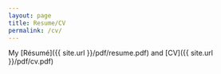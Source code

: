 ```yaml
---
layout: page
title: Resume/CV
permalink: /cv/
---
```


My [R&eacute;sum&eacute;]({{ site.url }}/pdf/resume.pdf) and [CV]({{ site.url }}/pdf/cv.pdf)

